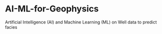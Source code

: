 # AI-ML-for-Geophysics
Artificial Intelligence (AI) and Machine Learning (ML) on Well data to predict facies

